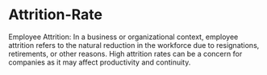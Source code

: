 # Attrition-Rate
Employee Attrition: In a business or organizational context, employee attrition refers to the natural reduction in the workforce due to resignations, retirements, or other reasons. High attrition rates can be a concern for companies as it may affect productivity and continuity.
